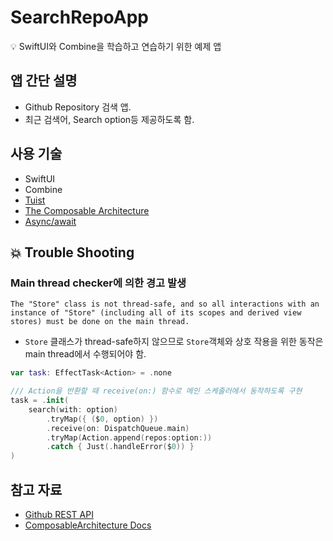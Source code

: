 # SearchRepoApp

<aside>
💡 SwiftUI와 Combine을 학습하고 연습하기 위한 예제 앱

</aside>

## 앱 간단 설명

- Github Repository 검색 앱.
- 최근 검색어, Search option등 제공하도록 함.

## 사용 기술

- SwiftUI
- Combine
- [Tuist](https://tuist.io)
- [The Composable Architecture](https://github.com/pointfreeco/swift-composable-architecture)
- [Async/await](Documents/AsyncAwait.md)

## 💥 Trouble Shooting
### Main thread checker에 의한 경고 발생
`The "Store" class is not thread-safe, and so all interactions with an instance of "Store" (including all of its scopes and derived view stores) must be done on the main thread.`
- `Store` 클래스가 thread-safe하지 않으므로 `Store`객체와 상호 작용을 위한 동작은 main thread에서 수행되어야 함.

```swift
var task: EffectTask<Action> = .none

/// Action을 반환할 때 receive(on:) 함수로 메인 스케줄러에서 동작하도록 구현
task = .init(
    search(with: option)
        .tryMap({ ($0, option) })
        .receive(on: DispatchQueue.main)
        .tryMap(Action.append(repos:option:))
        .catch { Just(.handleError($0)) }
)
```

## 참고 자료
- [Github REST API](https://docs.github.com/ko/rest?apiVersion=2022-11-28)
- [ComposableArchitecture Docs](https://pointfreeco.github.io/swift-composable-architecture/main/documentation/composablearchitecture)
